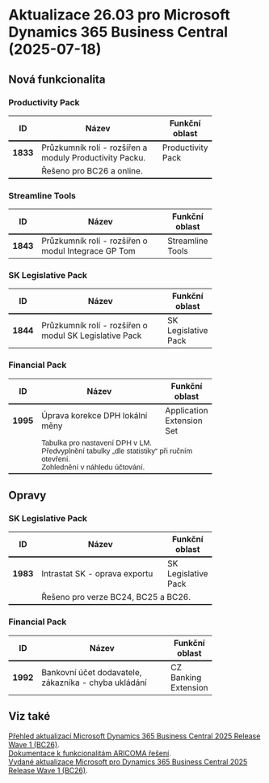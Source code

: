 ﻿# Aktualizace 26.03 pro Microsoft Dynamics 365 Business Central (2025-07-18)

## Nová funkcionalita

### Productivity Pack
<table style="width:80%"><tr><th style="width:8%">ID</th><th style="width:70%">Název</th><th style="width:22%">Funkční oblast</th></tr>
<tr>
        <td style="border-top: 2px solid #000;"><b>1833</b></td>
        <td style="border-top: 2px solid #000;">Průzkumník rolí - rozšířen a moduly Productivity Packu.</td>
        <td style="border-top: 2px solid #000;">Productivity Pack</td>
        </tr><tr>
            <td style="border-bottom: 2px solid #000;"></td>
            <td style="border-bottom: 2px solid #000;" colspan="2"><div>Řešeno pro BC26 a online. </div></td>
            </tr> </table>

### Streamline Tools
<table style="width:80%"><tr><th style="width:8%">ID</th><th style="width:70%">Název</th><th style="width:22%">Funkční oblast</th></tr>
<tr>
        <td style="border-top: 2px solid #000;"><b>1843</b></td>
        <td style="border-top: 2px solid #000;">Průzkumník rolí - rozšířen o modul Integrace GP Tom</td>
        <td style="border-top: 2px solid #000;">Streamline Tools</td>
        </tr> </table>

### SK Legislative Pack
<table style="width:80%"><tr><th style="width:8%">ID</th><th style="width:70%">Název</th><th style="width:22%">Funkční oblast</th></tr>
<tr>
        <td style="border-top: 2px solid #000;"><b>1844</b></td>
        <td style="border-top: 2px solid #000;">Průzkumník rolí - rozšířen o modul SK Legislative Pack</td>
        <td style="border-top: 2px solid #000;">SK Legislative Pack</td>
        </tr> </table>

### Financial Pack
<table style="width:80%"><tr><th style="width:8%">ID</th><th style="width:70%">Název</th><th style="width:22%">Funkční oblast</th></tr>
<tr>
        <td style="border-top: 2px solid #000;"><b>1995</b></td>
        <td style="border-top: 2px solid #000;">Úprava korekce DPH lokální měny</td>
        <td style="border-top: 2px solid #000;">Application Extension Set</td>
        </tr><tr>
            <td style="border-bottom: 2px solid #000;"></td>
            <td style="border-bottom: 2px solid #000;" colspan="2"><div><div style="box-sizing:border-box;"><span style="box-sizing:border-box;color:rgb(36, 36, 36);font-family:Calibri, sans-serif;font-size:11pt;">Tabulka pro nastavení DPH v&nbsp;LM.</span><span style="box-sizing:border-box;font-family:Calibri, sans-serif;font-size:11pt;color:rgb(36, 36, 36);"><br style="box-sizing:border-box;"></span> </div><span style="box-sizing:border-box;font-family:Calibri, sans-serif;font-size:11pt;color:rgb(36, 36, 36);">Předvyplnění tabulky „dle statistiky“ při ručním otevření.</span><br style="box-sizing:border-box;"><span style="box-sizing:border-box;font-family:Calibri, sans-serif;font-size:11pt;color:rgb(36, 36, 36);">Zohlednění v&nbsp;náhledu účtování.</span><br> </div></td>
            </tr> </table>

## Opravy

### SK Legislative Pack
<table style="width:80%"><tr><th style="width:8%">ID</th><th style="width:70%">Název</th><th style="width:22%">Funkční oblast</th></tr>
<tr>
        <td style="border-top: 2px solid #000;"><b>1983</b></td>
        <td style="border-top: 2px solid #000;">Intrastat SK - oprava exportu</td>
        <td style="border-top: 2px solid #000;">SK Legislative Pack</td>
        </tr><tr>
            <td style="border-bottom: 2px solid #000;"></td>
            <td style="border-bottom: 2px solid #000;" colspan="2"><div>Řešeno pro verze BC24, BC25 a BC26. </div></td>
            </tr> </table>

### Financial Pack
<table style="width:80%"><tr><th style="width:8%">ID</th><th style="width:70%">Název</th><th style="width:22%">Funkční oblast</th></tr>
<tr>
        <td style="border-top: 2px solid #000;"><b>1992</b></td>
        <td style="border-top: 2px solid #000;">Bankovní účet dodavatele, zákazníka - chyba ukládání</td>
        <td style="border-top: 2px solid #000;">CZ Banking Extension</td>
        </tr> </table>

## Viz také 

[Přehled aktualizací Microsoft Dynamics 365 Business Central 2025 Release Wave 1 (BC26)](Updates-bc26.md).  
[Dokumentace k funkcionalitám ARICOMA řešení](https://www.aricoma.com/docs/cs-cz/dynamics365/business-central/Solutions/solutions.html).    
[Vydané aktualizace Microsoft pro Dynamics 365 Business Central 2025 Release Wave 1 (BC26)](https://learn.microsoft.com/en-us/dynamics365/business-central/dev-itpro/whatsnew/whatsnew-update-26-1). 

